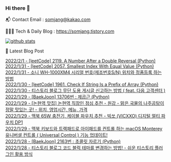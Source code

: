 ### Hi there 👋

📬  Contact Email : somjang@kakao.com

👨🏻‍💻  Tech & Daily Blog : https://somjang.tistory.com

[![github stats](https://github-readme-stats.vercel.app/api?username=SOMJANG&show_icons=true&hide_border=False)](https://somjang.tistory.com)

🤩 Latest Blog Post

[2022/2/1 - [leetCode] 2119. A Number After a Double Reversal (Python)](https://somjang.tistory.com/entry/leetCode-2119-A-Number-After-a-Double-Reversal-Python) <br>
[2022/1/31 - [leetCode] 2057. Smallest Index With Equal Value (Python)](https://somjang.tistory.com/entry/leetCode-2057-Smallest-Index-With-Equal-Value-Python) <br>
[2022/1/31 - 소니 WH-1000XM4 시리얼 번호(제조번호S/N) 위치와 정품등록 하는 방법](https://somjang.tistory.com/entry/%EC%86%8C%EB%8B%88-WH-1000XM4-%EC%8B%9C%EB%A6%AC%EC%96%BC-%EB%B2%88%ED%98%B8%EC%A0%9C%EC%A1%B0%EB%B2%88%ED%98%B8SN-%EC%9C%84%EC%B9%98%EC%99%80-%EC%A0%95%ED%92%88%EB%93%B1%EB%A1%9D-%ED%95%98%EB%8A%94-%EB%B0%A9%EB%B2%95) <br>
[2022/1/30 - [leetCode] 1961. Check If String Is a Prefix of Array (Python)](https://somjang.tistory.com/entry/leetCode-1961-Check-If-String-Is-a-Prefix-of-Array-Python) <br>
[2022/1/30 - 티스토리 블로그 무단 도용 게시글 신고하는 방법 ( feat. 다음 고객센터 )](https://somjang.tistory.com/entry/%ED%8B%B0%EC%8A%A4%ED%86%A0%EB%A6%AC-%EB%B8%94%EB%A1%9C%EA%B7%B8-%EB%AC%B4%EB%8B%A8-%EB%8F%84%EC%9A%A9-%EA%B2%8C%EC%8B%9C%EA%B8%80-%EC%8B%A0%EA%B3%A0%ED%95%98%EB%8A%94-%EB%B0%A9%EB%B2%95-feat-%EB%8B%A4%EC%9D%8C-%EA%B3%A0%EA%B0%9D%EC%84%BC%ED%84%B0) <br>
[2022/1/29 - [BaekJoon] 13706번 : 제곱근 (Python)](https://somjang.tistory.com/entry/BaekJoon-13706%EB%B2%88-%EC%A0%9C%EA%B3%B1%EA%B7%BC-Python) <br>
[2022/1/29 - [논현역 맛집] 논현역 직장인 점심 추천 - 원강 - 맑은 국물의 나주곰탕이 정말 맛있는 곳! - 위치, 영업시간, 메뉴, 가격](https://somjang.tistory.com/entry/%EB%85%BC%ED%98%84%EC%97%AD-%EB%A7%9B%EC%A7%91-%EB%85%BC%ED%98%84%EC%97%AD-%EC%A7%81%EC%9E%A5%EC%9D%B8-%EC%A0%90%EC%8B%AC-%EC%B6%94%EC%B2%9C-%EC%9B%90%EA%B0%95-%EB%A7%91%EC%9D%80-%EA%B5%AD%EB%AC%BC%EC%9D%98-%EB%82%98%EC%A3%BC%EA%B3%B0%ED%83%95%EC%9D%B4-%EC%A0%95%EB%A7%90-%EB%A7%9B%EC%9E%88%EB%8A%94-%EA%B3%B3-%EC%9C%84%EC%B9%98-%EC%98%81%EC%97%85%EC%8B%9C%EA%B0%84-%EB%A9%94%EB%89%B4-%EA%B0%80%EA%B2%A9) <br>
[2022/1/29 - 맥북 65W 충전기, 케이블 파우치 추천 - 빅쏘 (VICXXO) 디지털 멀티 파우치 DP1](https://somjang.tistory.com/entry/%EB%A7%A5%EB%B6%81-65W-%EC%B6%A9%EC%A0%84%EA%B8%B0-%EC%BC%80%EC%9D%B4%EB%B8%94-%ED%8C%8C%EC%9A%B0%EC%B9%98-%EC%B6%94%EC%B2%9C-%EB%B9%85%EC%8F%98-VICXXO-%EB%94%94%EC%A7%80%ED%84%B8-%EB%A9%80%ED%8B%B0-%ED%8C%8C%EC%9A%B0%EC%B9%98-DP1) <br>
[2022/1/29 - 맥북 키보드와 트랙패드로 아이패드를 컨트롤 하는 macOS Monterey 유니버셜 컨트롤 ( Universal Control ) 기능 업데이트!](https://somjang.tistory.com/entry/%EB%A7%A5%EB%B6%81-%ED%82%A4%EB%B3%B4%EB%93%9C%EC%99%80-%ED%8A%B8%EB%9E%99%ED%8C%A8%EB%93%9C%EB%A1%9C-%EC%95%84%EC%9D%B4%ED%8C%A8%EB%93%9C%EB%A5%BC-%EC%BB%A8%ED%8A%B8%EB%A1%A4-%ED%95%98%EB%8A%94-macOS-Monterey-%EC%9C%A0%EB%8B%88%EB%B2%84%EC%85%9C-%EC%BB%A8%ED%8A%B8%EB%A1%A4-Universal-Control-%EA%B8%B0%EB%8A%A5-%EC%97%85%EB%8D%B0%EC%9D%B4%ED%8A%B8) <br>
[2022/1/28 - [BaekJoon] 2163번 : 초콜릿 자르기 (Python)](https://somjang.tistory.com/entry/BaekJoon-2163%EB%B2%88-%EC%B4%88%EC%BD%9C%EB%A6%BF-%EC%9E%90%EB%A5%B4%EA%B8%B0-Python) <br>
[2022/1/28 - 티스토리 블로그 코드 블럭 테마를 변경하는 방법! - 쉬운 티스토리 플러그인 활용 방식](https://somjang.tistory.com/entry/%ED%8B%B0%EC%8A%A4%ED%86%A0%EB%A6%AC-%EB%B8%94%EB%A1%9C%EA%B7%B8-%EC%BD%94%EB%93%9C-%EB%B8%94%EB%9F%AD-%ED%85%8C%EB%A7%88%EB%A5%BC-%EB%B3%80%EA%B2%BD%ED%95%98%EB%8A%94-%EB%B0%A9%EB%B2%95-%EC%89%AC%EC%9A%B4-%ED%8B%B0%EC%8A%A4%ED%86%A0%EB%A6%AC-%ED%94%8C%EB%9F%AC%EA%B7%B8%EC%9D%B8-%ED%99%9C%EC%9A%A9-%EB%B0%A9%EC%8B%9D) <br>
